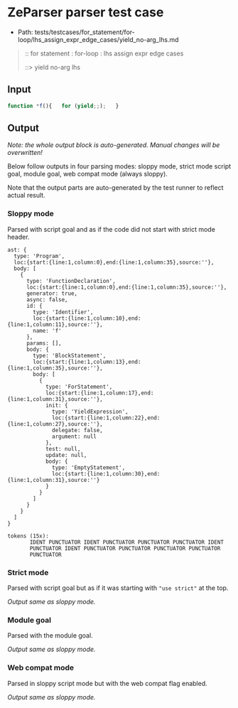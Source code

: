 # ZeParser parser test case

- Path: tests/testcases/for_statement/for-loop/lhs_assign_expr_edge_cases/yield_no-arg_lhs.md

> :: for statement : for-loop : lhs assign expr edge cases
>
> ::> yield no-arg lhs

## Input

`````js
function *f(){   for (yield;;);   }
`````

## Output

_Note: the whole output block is auto-generated. Manual changes will be overwritten!_

Below follow outputs in four parsing modes: sloppy mode, strict mode script goal, module goal, web compat mode (always sloppy).

Note that the output parts are auto-generated by the test runner to reflect actual result.

### Sloppy mode

Parsed with script goal and as if the code did not start with strict mode header.

`````
ast: {
  type: 'Program',
  loc:{start:{line:1,column:0},end:{line:1,column:35},source:''},
  body: [
    {
      type: 'FunctionDeclaration',
      loc:{start:{line:1,column:0},end:{line:1,column:35},source:''},
      generator: true,
      async: false,
      id: {
        type: 'Identifier',
        loc:{start:{line:1,column:10},end:{line:1,column:11},source:''},
        name: 'f'
      },
      params: [],
      body: {
        type: 'BlockStatement',
        loc:{start:{line:1,column:13},end:{line:1,column:35},source:''},
        body: [
          {
            type: 'ForStatement',
            loc:{start:{line:1,column:17},end:{line:1,column:31},source:''},
            init: {
              type: 'YieldExpression',
              loc:{start:{line:1,column:22},end:{line:1,column:27},source:''},
              delegate: false,
              argument: null
            },
            test: null,
            update: null,
            body: {
              type: 'EmptyStatement',
              loc:{start:{line:1,column:30},end:{line:1,column:31},source:''}
            }
          }
        ]
      }
    }
  ]
}

tokens (15x):
       IDENT PUNCTUATOR IDENT PUNCTUATOR PUNCTUATOR PUNCTUATOR IDENT
       PUNCTUATOR IDENT PUNCTUATOR PUNCTUATOR PUNCTUATOR PUNCTUATOR
       PUNCTUATOR
`````

### Strict mode

Parsed with script goal but as if it was starting with `"use strict"` at the top.

_Output same as sloppy mode._

### Module goal

Parsed with the module goal.

_Output same as sloppy mode._

### Web compat mode

Parsed in sloppy script mode but with the web compat flag enabled.

_Output same as sloppy mode._
